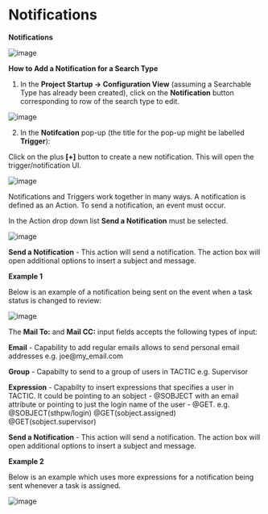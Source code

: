 # Notifications

**Notifications**

![image](media/1_configuration_notication_overview.png)

**How to Add a Notification for a Search Type**

1) In the **Project Startup → Configuration View** (assuming a
Searchable Type has already been created), click on the **Notification**
button corresponding to row of the search type to edit.

![image](media/2_configuration_notication_button.png)

2) In the **Notifcation** pop-up (the title for the pop-up might be
labelled **Trigger**):

Click on the plus **\[+\]** button to create a new notification. This will
open the trigger/notification UI.

![image](media/AddNewTrigger.png)

Notifications and Triggers work together in many ways. A notification is
defined as an Action. To send a notification, an event must occur.

In the Action drop down list **Send a Notification** must be selected.

![image](media/Action.png)

**Send a Notification** - This action will send a notification. The action
box will open additional options to insert a subject and message.

**Example 1**

Below is an example of a notification being sent on the event when a
task status is changed to review:

![image](media/9_project_automation_notifications_email_template.png)

The **Mail To:** and **Mail CC:** input fields accepts the following types
of input:

**Email** - Capability to add regular emails allows to send personal email
addresses e.g. joe@my\_email.com

**Group** - Capabilty to send to a group of users in TACTIC e.g.
Supervisor

**Expression** - Capabilty to insert expressions that specifies a user in
TACTIC. It could be pointing to an sobject - @SOBJECT with an email attribute or pointing to just the login name of the user - @GET. e.g.
@SOBJECT(sthpw/login)
@GET(sobject.assigned)
@GET(sobject.supervisor)

**Send a Notification** - This action will send a notification. The action
box will open additional options to insert a subject and message.

**Example 2**

Below is an example which uses more expressions for a notification being
sent whenever a task is assigned.

![image](media/9b_project_automation_notifications_task_is_assigned.png)
